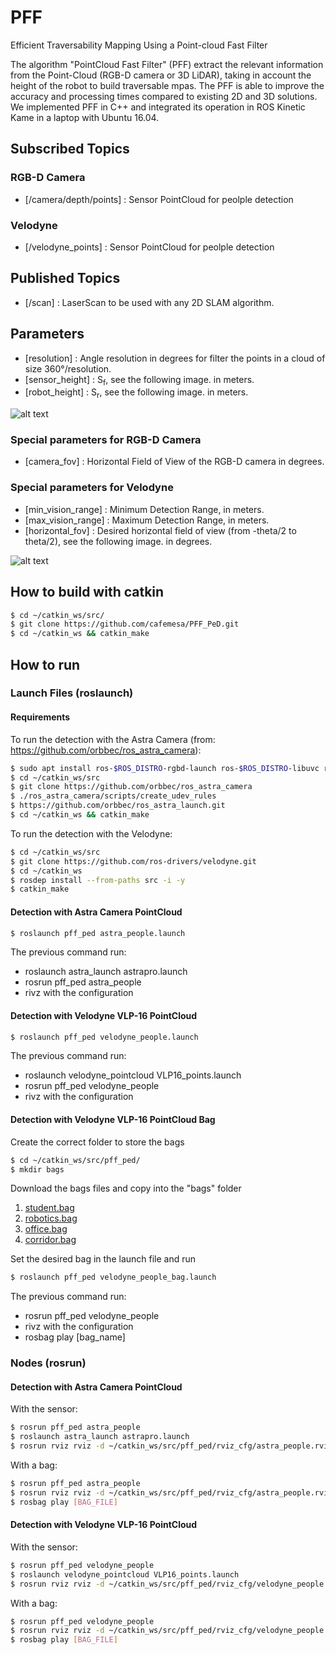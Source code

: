 # PFF
Efficient Traversability Mapping Using a Point-cloud Fast Filter

The algorithm "PointCloud Fast Filter" (PFF) extract the relevant information from the Point-Cloud (RGB-D camera or 3D LiDAR), taking in account the height of the robot to build traversable mpas. The PFF is able to improve the accuracy and processing times compared to existing 2D and 3D solutions. We implemented PFF in C++ and integrated its operation in ROS Kinetic Kame in a laptop with Ubuntu 16.04.

## Subscribed Topics

### RGB-D Camera

* [/camera/depth/points] : Sensor PointCloud for peolple detection

### Velodyne

* [/velodyne_points] :  Sensor PointCloud for peolple detection



## Published Topics

* [/scan] :  LaserScan to be used with any 2D SLAM algorithm.


## Parameters

* [resolution] :  Angle resolution in degrees for filter the points in a cloud of size 360°/resolution.
* [sensor_height] :  S<sub>f</sub>, see the following image. in meters.
* [robot_height] :  S<sub>r</sub>, see the following image. in meters.

![alt text](https://drive.google.com/uc?export=view&id=16ya1gxClsY0DkhNTmTlV1ucT5h4f_jyX)

### Special parameters for RGB-D Camera

* [camera_fov] :  Horizontal Field of View of the RGB-D camera in degrees.

### Special parameters for Velodyne

* [min_vision_range] :  Minimum Detection Range, in meters.
* [max_vision_range] :  Maximum Detection Range, in meters.
* [horizontal_fov] :  Desired horizontal field of view (from -theta/2 to theta/2), see the following image. in degrees.

![alt text](https://drive.google.com/uc?export=view&id=1489zOF8vgnzcyRe783N9ieJLoMB6DqZj)


## How to build with catkin
```sh
$ cd ~/catkin_ws/src/
$ git clone https://github.com/cafemesa/PFF_PeD.git
$ cd ~/catkin_ws && catkin_make
```

## How to run

### Launch Files (roslaunch)

#### Requirements

To run the detection with the Astra Camera (from: https://github.com/orbbec/ros_astra_camera):

```sh
$ sudo apt install ros-$ROS_DISTRO-rgbd-launch ros-$ROS_DISTRO-libuvc ros-$ROS_DISTRO-libuvc-camera ros-$ROS_DISTRO-libuvc-ros
$ cd ~/catkin_ws/src
$ git clone https://github.com/orbbec/ros_astra_camera
$ ./ros_astra_camera/scripts/create_udev_rules
$ https://github.com/orbbec/ros_astra_launch.git
$ cd ~/catkin_ws && catkin_make
```

To run the detection with the Velodyne:

```sh
$ cd ~/catkin_ws/src
$ git clone https://github.com/ros-drivers/velodyne.git
$ cd ~/catkin_ws
$ rosdep install --from-paths src -i -y
$ catkin_make
```

#### Detection with Astra Camera PointCloud

```sh
$ roslaunch pff_ped astra_people.launch 
```

The previous command run:
* roslaunch astra_launch astrapro.launch
* rosrun pff_ped astra_people
* rivz with the configuration

#### Detection with Velodyne VLP-16 PointCloud

```sh
$ roslaunch pff_ped velodyne_people.launch 
```

The previous command run:
* roslaunch velodyne_pointcloud VLP16_points.launch
* rosrun pff_ped velodyne_people
* rivz with the configuration

#### Detection with Velodyne VLP-16 PointCloud Bag

Create the correct folder to store the bags
```sh
$ cd ~/catkin_ws/src/pff_ped/
$ mkdir bags
```
Download the bags files and copy into the "bags" folder

1. [student.bag](https://drive.google.com/file/d/1OD5GOuFTOBBUm99sQhbYipx3AwcPNw6S/view?usp=sharing)
2. [robotics.bag](https://drive.google.com/file/d/1N78rw1e5l_4-6CD6tOxYE53V-_9LU6gh/view?usp=sharing)
3. [office.bag](https://drive.google.com/file/d/10xV6P-xX4-N_lJB54QQaNSm-nbiK8bVS/view?usp=sharing)
4. [corridor.bag](https://drive.google.com/file/d/1BC3z_WJyiTMrO-u8sMz0bYei-BttHsG_/view?usp=sharing)

Set the desired bag in the launch file and run

```sh
$ roslaunch pff_ped velodyne_people_bag.launch 
```

The previous command run:
* rosrun pff_ped velodyne_people
* rivz with the configuration
* rosbag play [bag_name]

### Nodes (rosrun)

#### Detection with Astra Camera PointCloud

With the sensor:

```sh
$ rosrun pff_ped astra_people
$ roslaunch astra_launch astrapro.launch
$ rosrun rviz rviz -d ~/catkin_ws/src/pff_ped/rviz_cfg/astra_people.rviz
```

With a bag:

```sh
$ rosrun pff_ped astra_people
$ rosrun rviz rviz -d ~/catkin_ws/src/pff_ped/rviz_cfg/astra_people.rviz
$ rosbag play [BAG_FILE]
```

#### Detection with Velodyne VLP-16 PointCloud

With the sensor:

```sh
$ rosrun pff_ped velodyne_people
$ roslaunch velodyne_pointcloud VLP16_points.launch
$ rosrun rviz rviz -d ~/catkin_ws/src/pff_ped/rviz_cfg/velodyne_people.rviz
```

With a bag:

```sh
$ rosrun pff_ped velodyne_people
$ rosrun rviz rviz -d ~/catkin_ws/src/pff_ped/rviz_cfg/velodyne_people.rviz
$ rosbag play [BAG_FILE]
```
